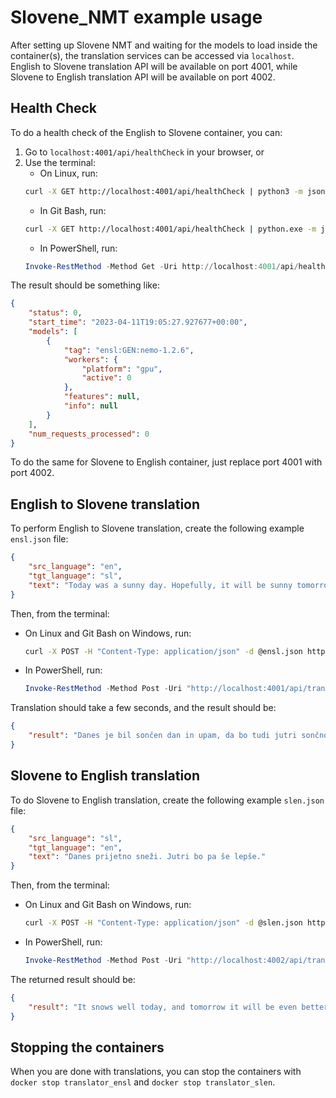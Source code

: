 # Slovene_NMT example usage

After setting up Slovene NMT and waiting for the models to load inside the container(s), the translation services can be accessed via `localhost`. English to Slovene translation API will be available on port 4001, while Slovene to English translation API will be available on port 4002. 


## Health Check

To do a health check of the English to Slovene container, you can:
1. Go to `localhost:4001/api/healthCheck` in your browser, or
2. Use the terminal:
    - On Linux, run:
    ```bash
    curl -X GET http://localhost:4001/api/healthCheck | python3 -m json.tool
    ```
    - In Git Bash, run:
    ```bash
    curl -X GET http://localhost:4001/api/healthCheck | python.exe -m json.tool
    ```
    - In PowerShell, run:
    ```powershell
    Invoke-RestMethod -Method Get -Uri http://localhost:4001/api/healthCheck | ConvertTo-Json
    ```
    
The result should be something like:
```json
{
    "status": 0,
    "start_time": "2023-04-11T19:05:27.927677+00:00",
    "models": [
        {
            "tag": "ensl:GEN:nemo-1.2.6",
            "workers": {
                "platform": "gpu",
                "active": 0
            },
            "features": null,
            "info": null
        }
    ],
    "num_requests_processed": 0
}
```

To do the same for Slovene to English container, just replace port 4001 with port 4002.


## English to Slovene translation

To perform English to Slovene translation, create the following example `ensl.json` file:
```json
{
    "src_language": "en",
    "tgt_language": "sl",
    "text": "Today was a sunny day. Hopefully, it will be sunny tomorrow as well."
}
```

Then, from the terminal:
- On Linux and Git Bash on Windows, run:
    ```bash
    curl -X POST -H "Content-Type: application/json" -d @ensl.json http://localhost:4001/api/translate
    ```
- In PowerShell, run:
    ```powershell
    Invoke-RestMethod -Method Post -Uri "http://localhost:4001/api/translate" -ContentType "application/json" -Body (Get-Content ensl.json -Encoding UTF8)
    ```

Translation should take a few seconds, and the result should be:
```json
{
    "result": "Danes je bil sončen dan in upam, da bo tudi jutri sončno."
}
```


## Slovene to English translation

To do Slovene to English translation, create the following example `slen.json` file:
```json
{
    "src_language": "sl",
    "tgt_language": "en",
    "text": "Danes prijetno sneži. Jutri bo pa še lepše."
}
```

Then, from the terminal:
- On Linux and Git Bash on Windows, run:
    ```bash
    curl -X POST -H "Content-Type: application/json" -d @slen.json http://localhost:4002/api/translate
    ```
- In PowerShell, run:
    ```powershell
    Invoke-RestMethod -Method Post -Uri "http://localhost:4002/api/translate" -ContentType "application/json; charset=utf-8" -Body (Get-Content slen.json -Encoding UTF8)
    ```


The returned result should be:
```json
{
    "result": "It snows well today, and tomorrow it will be even better."
}
```


## Stopping the containers

When you are done with translations, you can stop the containers with `docker stop translator_ensl` and `docker stop translator_slen`.